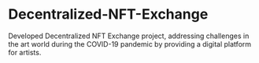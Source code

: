 # Decentralized-NFT-Exchange
Developed Decentralized NFT Exchange project, addressing challenges in the art world during the COVID-19 pandemic by providing a digital platform for artists.
